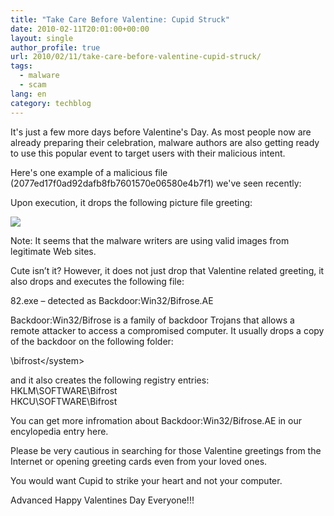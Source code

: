 ```yaml
---
title: "Take Care Before Valentine: Cupid Struck"
date: 2010-02-11T20:01:00+00:00
layout: single
author_profile: true
url: 2010/02/11/take-care-before-valentine-cupid-struck/
tags:
  - malware
  - scam
lang: en
category: techblog
---
```

It's just a few more days before Valentine's Day. As most people now are already preparing their celebration, malware authors are also getting ready to use this popular event to target users with their malicious intent.

Here's one example of a malicious file (2077ed17f0ad92dafb8fb7601570e06580e4b7f1) we've seen recently:

Upon execution, it drops the following picture file greeting:

<div>
  <a href="http://2.bp.blogspot.com/_vaUVXcmC3OI/S3RanJIf1rI/AAAAAAAAA4Q/-nMB5ZXAFUo/s1600-h/valentine_thumb.jpg" imageanchor="1"><img border="0" src="http://2.bp.blogspot.com/_vaUVXcmC3OI/S3RanJIf1rI/AAAAAAAAA4Q/-nMB5ZXAFUo/s640/valentine_thumb.jpg" /></a>
</div>

Note: It seems that the malware writers are using valid images from legitimate Web sites.

Cute isn’t it? However, it does not just drop that Valentine related greeting, it also drops and executes the following file:

82.exe &#8211; detected as Backdoor:Win32/Bifrose.AE

Backdoor:Win32/Bifrose is a family of backdoor Trojans that allows a remote attacker to access a compromised computer. It usually drops a copy of the backdoor on the following folder:

<system folder="">\bifrost\</system>

and it also creates the following registry entries:  
HKLM\SOFTWARE\Bifrost  
HKCU\SOFTWARE\Bifrost

You can get more infromation about Backdoor:Win32/Bifrose.AE in our encylopedia entry here.

Please be very cautious in searching for those Valentine greetings from the Internet or opening greeting cards even from your loved ones.

You would want Cupid to strike your heart and not your computer.

Advanced Happy Valentines Day Everyone!!!